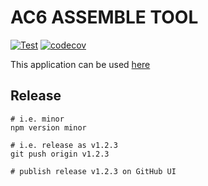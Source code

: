 # AC6 ASSEMBLE TOOL

[![Test](https://github.com/tooppoo/ac6_assemble_tool/actions/workflows/test.yml/badge.svg?branch=main)](https://github.com/tooppoo/ac6_assemble_tool/actions/workflows/test.yml)
[![codecov](https://codecov.io/gh/tooppoo/ac6_assemble_tool/graph/badge.svg?token=ehRpqiJfjJ)](https://codecov.io/gh/tooppoo/ac6_assemble_tool)

This application can be used [here](https://tooppoo.github.io/ac6_assemble_tool/)

## Release

```shell
# i.e. minor
npm version minor

# i.e. release as v1.2.3
git push origin v1.2.3

# publish release v1.2.3 on GitHub UI
```

